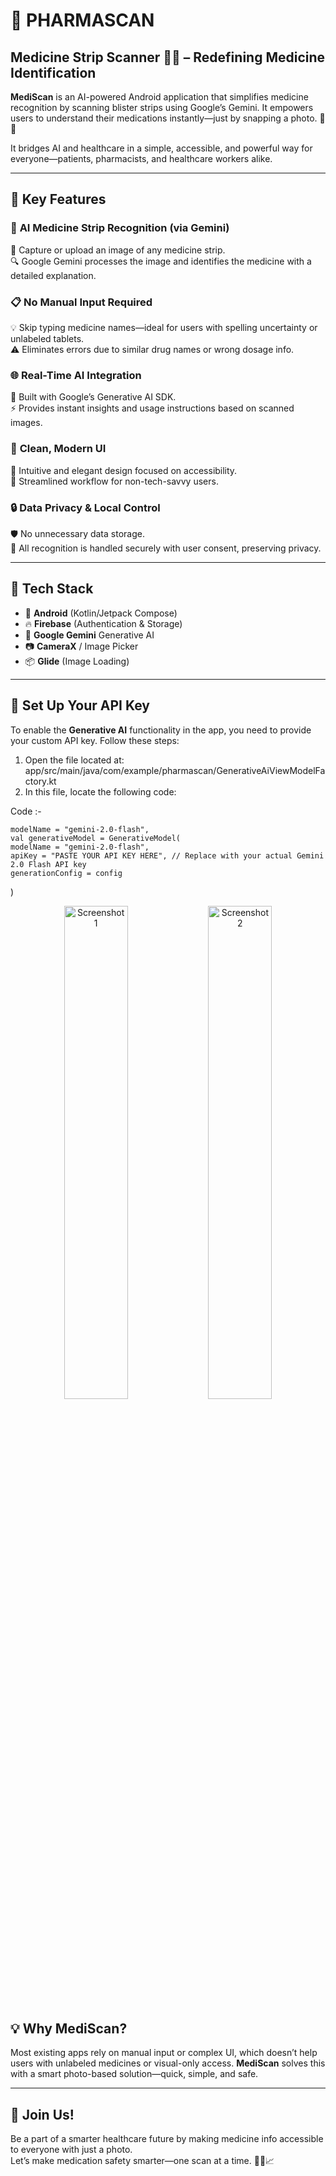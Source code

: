 # 💊 **PHARMASCAN**  
## Medicine Strip Scanner 📸🤖 – Redefining Medicine Identification  

**MediScan** is an AI-powered Android application that simplifies medicine recognition by scanning blister strips using Google’s Gemini. It empowers users to understand their medications instantly—just by snapping a photo. 🧠📱  

It bridges AI and healthcare in a simple, accessible, and powerful way for everyone—patients, pharmacists, and healthcare workers alike.

---

## 🚀 **Key Features**

### 🧠 **AI Medicine Strip Recognition** (via Gemini)  
📸 Capture or upload an image of any medicine strip.  
🔍 Google Gemini processes the image and identifies the medicine with a detailed explanation.  


### 📋 **No Manual Input Required**  
💡 Skip typing medicine names—ideal for users with spelling uncertainty or unlabeled tablets.  
⚠️ Eliminates errors due to similar drug names or wrong dosage info.


### 🌐 **Real-Time AI Integration**  
🤖 Built with Google’s Generative AI SDK.  
⚡ Provides instant insights and usage instructions based on scanned images.


### 🎨 **Clean, Modern UI**  
📱 Intuitive and elegant design focused on accessibility.  
🧭 Streamlined workflow for non-tech-savvy users.


### 🔒 **Data Privacy & Local Control**  
🛡️ No unnecessary data storage.  
🚫 All recognition is handled securely with user consent, preserving privacy.


---

## 🔧 **Tech Stack**

- 📲 **Android** (Kotlin/Jetpack Compose)  
- 🔥 **Firebase** (Authentication & Storage)  
- 🤖 **Google Gemini** Generative AI  
- 📷 **CameraX** / Image Picker  
- 📦 **Glide** (Image Loading)

---
## 🔑 **Set Up Your API Key**

To enable the **Generative AI** functionality in the app, you need to provide your custom API key. Follow these steps:
1. Open the file located at: app/src/main/java/com/example/pharmascan/GenerativeAiViewModelFactory.kt
2. In this file, locate the following code:


Code :-

    modelName = "gemini-2.0-flash",
    val generativeModel = GenerativeModel(
    modelName = "gemini-2.0-flash",
    apiKey = "PASTE YOUR API KEY HERE", // Replace with your actual Gemini 2.0 Flash API key
    generationConfig = config
)

<p align="center">
  <img src="https://github.com/user-attachments/assets/f9b8007c-12d0-4d39-9ca1-763bdb00392f" alt="Screenshot 1" width="45%" />
  <img src="https://github.com/user-attachments/assets/7b7ffa2b-8888-4b3e-aa58-31eadaacc3f9" alt="Screenshot 2" width="45%" />
</p>


## 💡 **Why MediScan?**

Most existing apps rely on manual input or complex UI, which doesn’t help users with unlabeled medicines or visual-only access. **MediScan** solves this with a smart photo-based solution—quick, simple, and safe.

---

## 🌟 **Join Us!**

Be a part of a smarter healthcare future by making medicine info accessible to everyone with just a photo.  
Let’s make medication safety smarter—one scan at a time. 📸💊📈  

